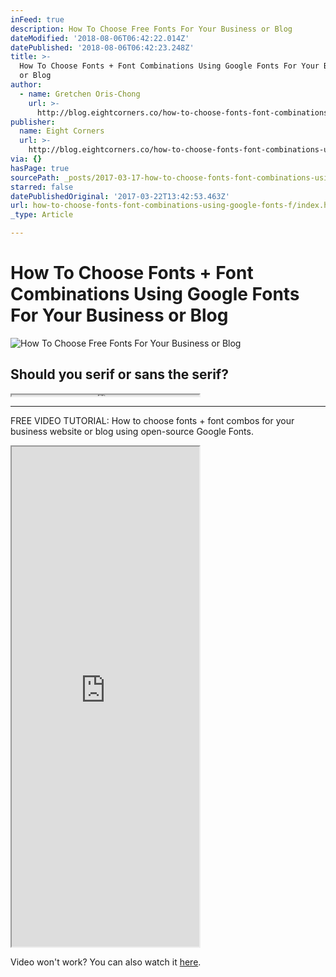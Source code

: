 ```yaml
---
inFeed: true
description: How To Choose Free Fonts For Your Business or Blog
dateModified: '2018-08-06T06:42:22.014Z'
datePublished: '2018-08-06T06:42:23.248Z'
title: >-
  How To Choose Fonts + Font Combinations Using Google Fonts For Your Business
  or Blog
author:
  - name: Gretchen Oris-Chong
    url: >-
      http://blog.eightcorners.co/how-to-choose-fonts-font-combinations-using-google-fonts
publisher:
  name: Eight Corners
  url: >-
    http://blog.eightcorners.co/how-to-choose-fonts-font-combinations-using-google-fonts
via: {}
hasPage: true
sourcePath: _posts/2017-03-17-how-to-choose-fonts-font-combinations-using-google-fonts.md
starred: false
datePublishedOriginal: '2017-03-22T13:42:53.463Z'
url: how-to-choose-fonts-font-combinations-using-google-fonts-f/index.html
_type: Article

---
```

# How To Choose Fonts + Font Combinations Using Google Fonts For Your Business or Blog
![How To Choose Free Fonts For Your Business or Blog](https://the-grid-user-content.s3-us-west-2.amazonaws.com/b0ba78e6-6c9a-46be-95d3-83d94a5227f9.png)

## Should you serif or sans the serif?

<iframe src="https://the-grid.github.io/ed-userhtml/?g=eJyVVM1u2kAQvucpJlyjxSZqq8qiqQoFGikSESKVeorW9sZe1Xis3XUoN96hl1RKX44n6eyaUDvCpuXALjM73_fNH8NzxuBW5kYooQ0sZJTanxoYuzo7G66E4RAhuXPzYbf9xZWRUSboBoXCQiizsWZMArMprNk7RIkfhQpqoTE3PChQm76R5jjE3k4YwzCQD5Y4PoSGGSZ9i_xZ6EjJwkjMyXfVRdcS85o4bngrepFp4XWCx_-J6dmcTsstVXYErrJ2C3LhbcXV0oj7nK_ESRjXI16aFNVrnH37g4P3H5CMXNFk8VXRBlaUYSZ1KuJ7-7QOWsMb3cxnsJzfXo9326ejMFpEjQZmiAU88qwUuiko4yE116p55Mq6nOHUKLlH_X0BjwowPPnbactOt_Pd9idM8vjoipGPtgXoU_EeQHv7feodKtDbk_SA8NsibOdrIV9wDUuEcYqoBUzJrOHCnTDGVShzbuul4U7LPIEZYpK9PJuigm9YKhiV5BRaAxlGNF5d_LWJr6mYLiYTWN4t54vrTzcBWFEGIapEPexF2ZNCViFquivYWO7whXstQju9VoMdcSidYGLOmaaHkWiI73-VsUBYu1EwdKrvH20yEPEceKbJxQ21QBpIqSP9rpRo62qppMYUgee5NRMySU2EKhdK9yP0Ulwzg6zKi7m83DeLaqVmTjlLnNrqkddFf9jZXm0VnieWmlrouF1XdtvfbSjHl6yW1KU_eMP892xwufT9wB8Eb99d2IvfKqz5J9CQNlOCSitymCupGU1eTtqeCegP0_5zuA" height="2" style=""></iframe>

---

FREE VIDEO TUTORIAL: How to choose fonts + font combos for your business website or blog using open-source Google Fonts.

<iframe src="https://the-grid.github.io/ed-userhtml/?g=eJyzKU4uyiwoUSguSrZVyigpKSi20tdPLkjN1cvM1y_xzveM8jSJCtfLKrYvtzU0sjBQy7A1NzJQsrPRh2i0AwDXQxUI" height="800" style=""></iframe>

Video won't work? You can also watch it [here][0].

[0]: https://youtu.be/ox2b6AtDr3w "How To Choose Fonts + Font Combinations Using Free Google Fonts For Your Business or Blog"
